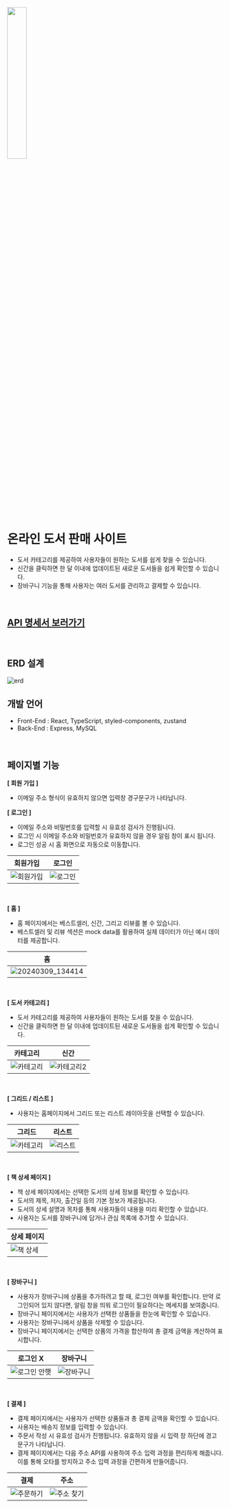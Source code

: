 <img src="https://github.com/taetaerin/book-store-site/assets/86650546/92c6d830-e503-4eaf-a483-d8eca575f3cd" width="30%" />
<h1>온라인 도서 판매 사이트</h1>

- 도서 카테고리를 제공하여 사용자들이 원하는 도서를 쉽게 찾을 수 있습니다.
- 신간을 클릭하면 한 달 이내에 업데이트된 새로운 도서들을 쉽게 확인할 수 있습니다.
- 장바구니 기능을 통해 사용자는 여러 도서를 관리하고 결제할 수 있습니다.

<br>

## [API 명세서 보러가기](https://emerald-vibraphone-79a.notion.site/API-3005a34250c9430394f4e34b450ea4df?pvs=4)

<br>

<h2>ERD 설계</h2>

![erd](https://github.com/taetaerin/book-store-site/assets/86650546/e68a0515-71cc-482f-a4da-06140bbedcb5)

<h2>개발 언어</h2>

- Front-End : React, TypeScript, styled-components, zustand <br>
- Back-End : Express, MySQL

<br>

<h2>페이지별 기능</h2>

**[ 회원 가입 ]**
- 이메일 주소 형식이 유효하지 않으면 입력창 경구문구가 나타납니다.

**[ 로그인 ]**
- 이메일 주소와 비밀번호를 입력할 시 유효성 검사가 진행됩니다.
- 로그인 시 이메일 주소와 비밀번호가 유효하지 않을 경우 알림 창이 표시 됩니다.
- 로그인 성공 시 홈 화면으로 자동으로 이동합니다.
  
|회원가입|로그인|
|------|---|
|![회원가입](https://github.com/taetaerin/book-store-site/assets/86650546/20fb5ae0-3810-48b2-990a-f72e5ba36c4c)|![로그인](https://github.com/taetaerin/book-store-site/assets/86650546/3e545339-2934-4e43-bf7f-15bd72c18e19)

<br>

**[ 홈 ]**
- 홈 페이지에서는 베스트셀러, 신간, 그리고 리뷰를 볼 수 있습니다.
- 베스트셀러 및 리뷰 섹션은 mock data를 활용하여 실제 데이터가 아닌 예시 데이터를 제공합니다.

|홈|
|------|
|![20240309_134414](https://github.com/taetaerin/book-store-site/assets/86650546/e581b1c6-8a97-4041-8e19-59d8d5baac4a)|

<br>

**[ 도서 카테고리 ]**
- 도서 카테고리를 제공하여 사용자들이 원하는 도서를 찾을 수 있습니다.
- 신간을 클릭하면 한 달 이내에 업데이트된 새로운 도서들을 쉽게 확인할 수 있습니다.
  
|카테고리|신간|
|------|------|
|![카테고리](https://github.com/taetaerin/book-store-site/assets/86650546/f244d08a-391d-4182-bde6-83b76d5c5c88)|![카테고리2](https://github.com/taetaerin/book-store-site/assets/86650546/c831251e-8854-4f9d-8a22-511b7950299c)

<br>

**[ 그리드 / 리스트  ]** 
- 사용자는 홈페이지에서 그리드 또는 리스트 레이아웃을 선택할 수 있습니다.

|그리드|리스트|
|------|------|
|![카테고리](https://github.com/taetaerin/book-store-site/assets/86650546/f244d08a-391d-4182-bde6-83b76d5c5c88)|![리스트](https://github.com/taetaerin/book-store-site/assets/86650546/1f7a507a-c926-46d5-a5a6-584479bcfd6e)

<br>

**[ 책 상세 페이지 ]**
- 책 상세 페이지에서는 선택한 도서의 상세 정보를 확인할 수 있습니다.
- 도서의 제목, 저자, 출간일 등의 기본 정보가 제공됩니다.
- 도서의 상세 설명과 목차를 통해 사용자들이 내용을 미리 확인할 수 있습니다.
- 사용자는 도서를 장바구니에 담거나 관심 목록에 추가할 수 있습니다.

|상세 페이지|
|------|
|![책 상세](https://github.com/taetaerin/book-store-site/assets/86650546/cd9f6629-d218-496a-a5f0-75a1f841de66)|

<br>

**[ 장바구니 ]**
- 사용자가 장바구니에 상품을 추가하려고 할 때, 로그인 여부를 확인합니다. 만약 로그인되어 있지 않다면, 알림 창을 띄워 로그인이 필요하다는 메세지를 보여줍니다.
- 장바구니 페이지에서는 사용자가 선택한 상품들을 한눈에 확인할 수 있습니다.
- 사용자는 장바구니에서 상품을 삭제할 수 있습니다.
- 장바구니 페이지에서는 선택한 상품의 가격을 합산하여 총 결제 금액을 계산하여 표시합니다.

|로그인 X|장바구니|
|------|------|
|![로그인 안햇](https://github.com/taetaerin/book-store-site/assets/86650546/f0459fb4-d4be-41ed-838a-522226254cc8)|![장바구니](https://github.com/taetaerin/book-store-site/assets/86650546/11179f7b-dcff-4ee8-aa94-7d0eee62a785)

<br>

**[ 결제 ]**
- 결제 페이지에서는 사용자가 선택한 상품들과 총 결제 금액을 확인할 수 있습니다.
- 사용자는 배송지 정보를 입력할 수 있습니다.
- 주문서 작성 시 유효성 검사가 진행됩니다. 유효하지 않을 시 입력 창 하단에 경고 문구가 나타납니다.
- 결제 페이지에서는 다음 주소 API를 사용하여 주소 입력 과정을 편리하게 해줍니다. 이를 통해 오타를 방지하고 주소 입력 과정을 간편하게 만들어줍니다.

|결제|주소|
|------|------|
|![주문하기](https://github.com/taetaerin/book-store-site/assets/86650546/74fb8766-58ae-463a-b6db-5795f7711a71)|![주소 찾기](https://github.com/taetaerin/book-store-site/assets/86650546/04e3fe43-fa12-4c8a-978b-73b7adbaa59f)

